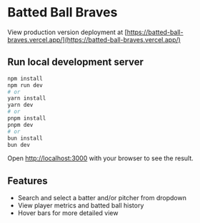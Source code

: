 # Batted Ball Braves

View production version deployment at [https://batted-ball-braves.vercel.app/](https://batted-ball-braves.vercel.app/)

## Run local development server

```bash
npm install
npm run dev
# or
yarn install
yarn dev
# or
pnpm install
pnpm dev
# or
bun install
bun dev
```

Open [http://localhost:3000](http://localhost:3000) with your browser to see the result.

## Features

- Search and select a batter and/or pitcher from dropdown
- View player metrics and batted ball history
- Hover bars for more detailed view
